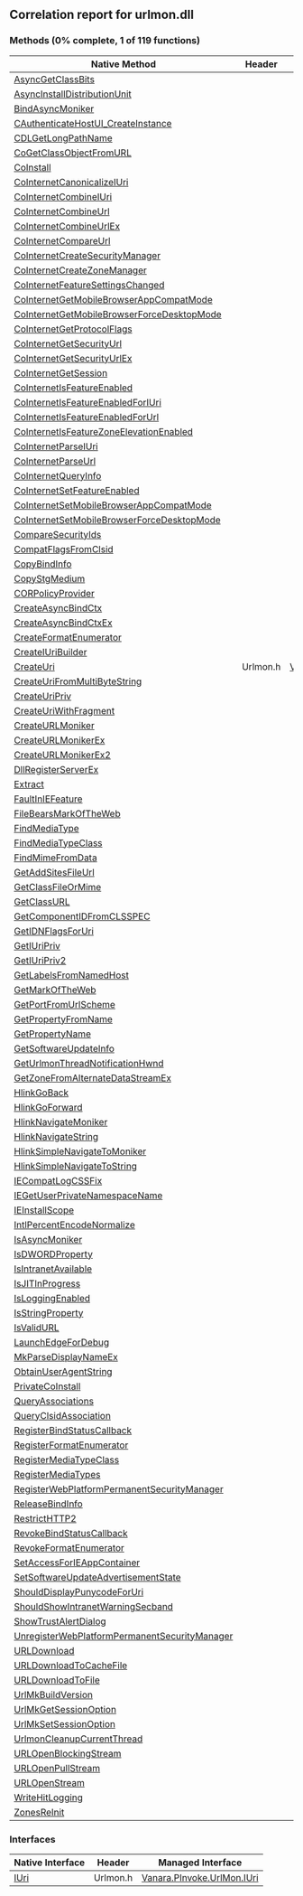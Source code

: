 ## Correlation report for urlmon.dll  
### Methods (0% complete, 1 of 119 functions)  
Native Method | Header | Managed Method  
--- | --- | ---  
[AsyncGetClassBits](https://www.google.com/search?num=5&q=AsyncGetClassBits+site%3Amicrosoft.com) |  |   
[AsyncInstallDistributionUnit](https://www.google.com/search?num=5&q=AsyncInstallDistributionUnit+site%3Amicrosoft.com) |  |   
[BindAsyncMoniker](https://www.google.com/search?num=5&q=BindAsyncMoniker+site%3Amicrosoft.com) |  |   
[CAuthenticateHostUI_CreateInstance](https://www.google.com/search?num=5&q=CAuthenticateHostUI_CreateInstance+site%3Amicrosoft.com) |  |   
[CDLGetLongPathName](https://www.google.com/search?num=5&q=CDLGetLongPathNameA+site%3Amicrosoft.com) |  |   
[CoGetClassObjectFromURL](https://www.google.com/search?num=5&q=CoGetClassObjectFromURL+site%3Amicrosoft.com) |  |   
[CoInstall](https://www.google.com/search?num=5&q=CoInstall+site%3Amicrosoft.com) |  |   
[CoInternetCanonicalizeIUri](https://www.google.com/search?num=5&q=CoInternetCanonicalizeIUri+site%3Amicrosoft.com) |  |   
[CoInternetCombineIUri](https://www.google.com/search?num=5&q=CoInternetCombineIUri+site%3Amicrosoft.com) |  |   
[CoInternetCombineUrl](https://www.google.com/search?num=5&q=CoInternetCombineUrl+site%3Amicrosoft.com) |  |   
[CoInternetCombineUrlEx](https://www.google.com/search?num=5&q=CoInternetCombineUrlEx+site%3Amicrosoft.com) |  |   
[CoInternetCompareUrl](https://www.google.com/search?num=5&q=CoInternetCompareUrl+site%3Amicrosoft.com) |  |   
[CoInternetCreateSecurityManager](https://www.google.com/search?num=5&q=CoInternetCreateSecurityManager+site%3Amicrosoft.com) |  |   
[CoInternetCreateZoneManager](https://www.google.com/search?num=5&q=CoInternetCreateZoneManager+site%3Amicrosoft.com) |  |   
[CoInternetFeatureSettingsChanged](https://www.google.com/search?num=5&q=CoInternetFeatureSettingsChanged+site%3Amicrosoft.com) |  |   
[CoInternetGetMobileBrowserAppCompatMode](https://www.google.com/search?num=5&q=CoInternetGetMobileBrowserAppCompatMode+site%3Amicrosoft.com) |  |   
[CoInternetGetMobileBrowserForceDesktopMode](https://www.google.com/search?num=5&q=CoInternetGetMobileBrowserForceDesktopMode+site%3Amicrosoft.com) |  |   
[CoInternetGetProtocolFlags](https://www.google.com/search?num=5&q=CoInternetGetProtocolFlags+site%3Amicrosoft.com) |  |   
[CoInternetGetSecurityUrl](https://www.google.com/search?num=5&q=CoInternetGetSecurityUrl+site%3Amicrosoft.com) |  |   
[CoInternetGetSecurityUrlEx](https://www.google.com/search?num=5&q=CoInternetGetSecurityUrlEx+site%3Amicrosoft.com) |  |   
[CoInternetGetSession](https://www.google.com/search?num=5&q=CoInternetGetSession+site%3Amicrosoft.com) |  |   
[CoInternetIsFeatureEnabled](https://www.google.com/search?num=5&q=CoInternetIsFeatureEnabled+site%3Amicrosoft.com) |  |   
[CoInternetIsFeatureEnabledForIUri](https://www.google.com/search?num=5&q=CoInternetIsFeatureEnabledForIUri+site%3Amicrosoft.com) |  |   
[CoInternetIsFeatureEnabledForUrl](https://www.google.com/search?num=5&q=CoInternetIsFeatureEnabledForUrl+site%3Amicrosoft.com) |  |   
[CoInternetIsFeatureZoneElevationEnabled](https://www.google.com/search?num=5&q=CoInternetIsFeatureZoneElevationEnabled+site%3Amicrosoft.com) |  |   
[CoInternetParseIUri](https://www.google.com/search?num=5&q=CoInternetParseIUri+site%3Amicrosoft.com) |  |   
[CoInternetParseUrl](https://www.google.com/search?num=5&q=CoInternetParseUrl+site%3Amicrosoft.com) |  |   
[CoInternetQueryInfo](https://www.google.com/search?num=5&q=CoInternetQueryInfo+site%3Amicrosoft.com) |  |   
[CoInternetSetFeatureEnabled](https://www.google.com/search?num=5&q=CoInternetSetFeatureEnabled+site%3Amicrosoft.com) |  |   
[CoInternetSetMobileBrowserAppCompatMode](https://www.google.com/search?num=5&q=CoInternetSetMobileBrowserAppCompatMode+site%3Amicrosoft.com) |  |   
[CoInternetSetMobileBrowserForceDesktopMode](https://www.google.com/search?num=5&q=CoInternetSetMobileBrowserForceDesktopMode+site%3Amicrosoft.com) |  |   
[CompareSecurityIds](https://www.google.com/search?num=5&q=CompareSecurityIds+site%3Amicrosoft.com) |  |   
[CompatFlagsFromClsid](https://www.google.com/search?num=5&q=CompatFlagsFromClsid+site%3Amicrosoft.com) |  |   
[CopyBindInfo](https://www.google.com/search?num=5&q=CopyBindInfo+site%3Amicrosoft.com) |  |   
[CopyStgMedium](https://www.google.com/search?num=5&q=CopyStgMedium+site%3Amicrosoft.com) |  |   
[CORPolicyProvider](https://www.google.com/search?num=5&q=CORPolicyProvider+site%3Amicrosoft.com) |  |   
[CreateAsyncBindCtx](https://www.google.com/search?num=5&q=CreateAsyncBindCtx+site%3Amicrosoft.com) |  |   
[CreateAsyncBindCtxEx](https://www.google.com/search?num=5&q=CreateAsyncBindCtxEx+site%3Amicrosoft.com) |  |   
[CreateFormatEnumerator](https://www.google.com/search?num=5&q=CreateFormatEnumerator+site%3Amicrosoft.com) |  |   
[CreateIUriBuilder](https://www.google.com/search?num=5&q=CreateIUriBuilder+site%3Amicrosoft.com) |  |   
[CreateUri](https://www.google.com/search?num=5&q=CreateUri+site%3Amicrosoft.com) | Urlmon.h | [Vanara.PInvoke.UrlMon.CreateUri](https://github.com/dahall/Vanara/search?l=C%23&q=CreateUri)  
[CreateUriFromMultiByteString](https://www.google.com/search?num=5&q=CreateUriFromMultiByteString+site%3Amicrosoft.com) |  |   
[CreateUriPriv](https://www.google.com/search?num=5&q=CreateUriPriv+site%3Amicrosoft.com) |  |   
[CreateUriWithFragment](https://www.google.com/search?num=5&q=CreateUriWithFragment+site%3Amicrosoft.com) |  |   
[CreateURLMoniker](https://www.google.com/search?num=5&q=CreateURLMoniker+site%3Amicrosoft.com) |  |   
[CreateURLMonikerEx](https://www.google.com/search?num=5&q=CreateURLMonikerEx+site%3Amicrosoft.com) |  |   
[CreateURLMonikerEx2](https://www.google.com/search?num=5&q=CreateURLMonikerEx2+site%3Amicrosoft.com) |  |   
[DllRegisterServerEx](https://www.google.com/search?num=5&q=DllRegisterServerEx+site%3Amicrosoft.com) |  |   
[Extract](https://www.google.com/search?num=5&q=Extract+site%3Amicrosoft.com) |  |   
[FaultInIEFeature](https://www.google.com/search?num=5&q=FaultInIEFeature+site%3Amicrosoft.com) |  |   
[FileBearsMarkOfTheWeb](https://www.google.com/search?num=5&q=FileBearsMarkOfTheWeb+site%3Amicrosoft.com) |  |   
[FindMediaType](https://www.google.com/search?num=5&q=FindMediaType+site%3Amicrosoft.com) |  |   
[FindMediaTypeClass](https://www.google.com/search?num=5&q=FindMediaTypeClass+site%3Amicrosoft.com) |  |   
[FindMimeFromData](https://www.google.com/search?num=5&q=FindMimeFromData+site%3Amicrosoft.com) |  |   
[GetAddSitesFileUrl](https://www.google.com/search?num=5&q=GetAddSitesFileUrl+site%3Amicrosoft.com) |  |   
[GetClassFileOrMime](https://www.google.com/search?num=5&q=GetClassFileOrMime+site%3Amicrosoft.com) |  |   
[GetClassURL](https://www.google.com/search?num=5&q=GetClassURL+site%3Amicrosoft.com) |  |   
[GetComponentIDFromCLSSPEC](https://www.google.com/search?num=5&q=GetComponentIDFromCLSSPEC+site%3Amicrosoft.com) |  |   
[GetIDNFlagsForUri](https://www.google.com/search?num=5&q=GetIDNFlagsForUri+site%3Amicrosoft.com) |  |   
[GetIUriPriv](https://www.google.com/search?num=5&q=GetIUriPriv+site%3Amicrosoft.com) |  |   
[GetIUriPriv2](https://www.google.com/search?num=5&q=GetIUriPriv2+site%3Amicrosoft.com) |  |   
[GetLabelsFromNamedHost](https://www.google.com/search?num=5&q=GetLabelsFromNamedHost+site%3Amicrosoft.com) |  |   
[GetMarkOfTheWeb](https://www.google.com/search?num=5&q=GetMarkOfTheWeb+site%3Amicrosoft.com) |  |   
[GetPortFromUrlScheme](https://www.google.com/search?num=5&q=GetPortFromUrlScheme+site%3Amicrosoft.com) |  |   
[GetPropertyFromName](https://www.google.com/search?num=5&q=GetPropertyFromName+site%3Amicrosoft.com) |  |   
[GetPropertyName](https://www.google.com/search?num=5&q=GetPropertyName+site%3Amicrosoft.com) |  |   
[GetSoftwareUpdateInfo](https://www.google.com/search?num=5&q=GetSoftwareUpdateInfo+site%3Amicrosoft.com) |  |   
[GetUrlmonThreadNotificationHwnd](https://www.google.com/search?num=5&q=GetUrlmonThreadNotificationHwnd+site%3Amicrosoft.com) |  |   
[GetZoneFromAlternateDataStreamEx](https://www.google.com/search?num=5&q=GetZoneFromAlternateDataStreamEx+site%3Amicrosoft.com) |  |   
[HlinkGoBack](https://www.google.com/search?num=5&q=HlinkGoBack+site%3Amicrosoft.com) |  |   
[HlinkGoForward](https://www.google.com/search?num=5&q=HlinkGoForward+site%3Amicrosoft.com) |  |   
[HlinkNavigateMoniker](https://www.google.com/search?num=5&q=HlinkNavigateMoniker+site%3Amicrosoft.com) |  |   
[HlinkNavigateString](https://www.google.com/search?num=5&q=HlinkNavigateString+site%3Amicrosoft.com) |  |   
[HlinkSimpleNavigateToMoniker](https://www.google.com/search?num=5&q=HlinkSimpleNavigateToMoniker+site%3Amicrosoft.com) |  |   
[HlinkSimpleNavigateToString](https://www.google.com/search?num=5&q=HlinkSimpleNavigateToString+site%3Amicrosoft.com) |  |   
[IECompatLogCSSFix](https://www.google.com/search?num=5&q=IECompatLogCSSFix+site%3Amicrosoft.com) |  |   
[IEGetUserPrivateNamespaceName](https://www.google.com/search?num=5&q=IEGetUserPrivateNamespaceName+site%3Amicrosoft.com) |  |   
[IEInstallScope](https://www.google.com/search?num=5&q=IEInstallScope+site%3Amicrosoft.com) |  |   
[IntlPercentEncodeNormalize](https://www.google.com/search?num=5&q=IntlPercentEncodeNormalize+site%3Amicrosoft.com) |  |   
[IsAsyncMoniker](https://www.google.com/search?num=5&q=IsAsyncMoniker+site%3Amicrosoft.com) |  |   
[IsDWORDProperty](https://www.google.com/search?num=5&q=IsDWORDProperty+site%3Amicrosoft.com) |  |   
[IsIntranetAvailable](https://www.google.com/search?num=5&q=IsIntranetAvailable+site%3Amicrosoft.com) |  |   
[IsJITInProgress](https://www.google.com/search?num=5&q=IsJITInProgress+site%3Amicrosoft.com) |  |   
[IsLoggingEnabled](https://www.google.com/search?num=5&q=IsLoggingEnabledA+site%3Amicrosoft.com) |  |   
[IsStringProperty](https://www.google.com/search?num=5&q=IsStringProperty+site%3Amicrosoft.com) |  |   
[IsValidURL](https://www.google.com/search?num=5&q=IsValidURL+site%3Amicrosoft.com) |  |   
[LaunchEdgeForDebug](https://www.google.com/search?num=5&q=LaunchEdgeForDebug+site%3Amicrosoft.com) |  |   
[MkParseDisplayNameEx](https://www.google.com/search?num=5&q=MkParseDisplayNameEx+site%3Amicrosoft.com) |  |   
[ObtainUserAgentString](https://www.google.com/search?num=5&q=ObtainUserAgentString+site%3Amicrosoft.com) |  |   
[PrivateCoInstall](https://www.google.com/search?num=5&q=PrivateCoInstall+site%3Amicrosoft.com) |  |   
[QueryAssociations](https://www.google.com/search?num=5&q=QueryAssociations+site%3Amicrosoft.com) |  |   
[QueryClsidAssociation](https://www.google.com/search?num=5&q=QueryClsidAssociation+site%3Amicrosoft.com) |  |   
[RegisterBindStatusCallback](https://www.google.com/search?num=5&q=RegisterBindStatusCallback+site%3Amicrosoft.com) |  |   
[RegisterFormatEnumerator](https://www.google.com/search?num=5&q=RegisterFormatEnumerator+site%3Amicrosoft.com) |  |   
[RegisterMediaTypeClass](https://www.google.com/search?num=5&q=RegisterMediaTypeClass+site%3Amicrosoft.com) |  |   
[RegisterMediaTypes](https://www.google.com/search?num=5&q=RegisterMediaTypes+site%3Amicrosoft.com) |  |   
[RegisterWebPlatformPermanentSecurityManager](https://www.google.com/search?num=5&q=RegisterWebPlatformPermanentSecurityManager+site%3Amicrosoft.com) |  |   
[ReleaseBindInfo](https://www.google.com/search?num=5&q=ReleaseBindInfo+site%3Amicrosoft.com) |  |   
[RestrictHTTP2](https://www.google.com/search?num=5&q=RestrictHTTP2+site%3Amicrosoft.com) |  |   
[RevokeBindStatusCallback](https://www.google.com/search?num=5&q=RevokeBindStatusCallback+site%3Amicrosoft.com) |  |   
[RevokeFormatEnumerator](https://www.google.com/search?num=5&q=RevokeFormatEnumerator+site%3Amicrosoft.com) |  |   
[SetAccessForIEAppContainer](https://www.google.com/search?num=5&q=SetAccessForIEAppContainer+site%3Amicrosoft.com) |  |   
[SetSoftwareUpdateAdvertisementState](https://www.google.com/search?num=5&q=SetSoftwareUpdateAdvertisementState+site%3Amicrosoft.com) |  |   
[ShouldDisplayPunycodeForUri](https://www.google.com/search?num=5&q=ShouldDisplayPunycodeForUri+site%3Amicrosoft.com) |  |   
[ShouldShowIntranetWarningSecband](https://www.google.com/search?num=5&q=ShouldShowIntranetWarningSecband+site%3Amicrosoft.com) |  |   
[ShowTrustAlertDialog](https://www.google.com/search?num=5&q=ShowTrustAlertDialog+site%3Amicrosoft.com) |  |   
[UnregisterWebPlatformPermanentSecurityManager](https://www.google.com/search?num=5&q=UnregisterWebPlatformPermanentSecurityManager+site%3Amicrosoft.com) |  |   
[URLDownload](https://www.google.com/search?num=5&q=URLDownloadA+site%3Amicrosoft.com) |  |   
[URLDownloadToCacheFile](https://www.google.com/search?num=5&q=URLDownloadToCacheFileA+site%3Amicrosoft.com) |  |   
[URLDownloadToFile](https://www.google.com/search?num=5&q=URLDownloadToFileA+site%3Amicrosoft.com) |  |   
[UrlMkBuildVersion](https://www.google.com/search?num=5&q=UrlMkBuildVersion+site%3Amicrosoft.com) |  |   
[UrlMkGetSessionOption](https://www.google.com/search?num=5&q=UrlMkGetSessionOption+site%3Amicrosoft.com) |  |   
[UrlMkSetSessionOption](https://www.google.com/search?num=5&q=UrlMkSetSessionOption+site%3Amicrosoft.com) |  |   
[UrlmonCleanupCurrentThread](https://www.google.com/search?num=5&q=UrlmonCleanupCurrentThread+site%3Amicrosoft.com) |  |   
[URLOpenBlockingStream](https://www.google.com/search?num=5&q=URLOpenBlockingStreamA+site%3Amicrosoft.com) |  |   
[URLOpenPullStream](https://www.google.com/search?num=5&q=URLOpenPullStreamA+site%3Amicrosoft.com) |  |   
[URLOpenStream](https://www.google.com/search?num=5&q=URLOpenStreamA+site%3Amicrosoft.com) |  |   
[WriteHitLogging](https://www.google.com/search?num=5&q=WriteHitLogging+site%3Amicrosoft.com) |  |   
[ZonesReInit](https://www.google.com/search?num=5&q=ZonesReInit+site%3Amicrosoft.com) |  |   
### Interfaces  
Native Interface | Header | Managed Interface  
--- | --- | ---  
[IUri](https://www.google.com/search?num=5&q=IUri+site%3Amicrosoft.com) | Urlmon.h | [Vanara.PInvoke.UrlMon.IUri](https://github.com/dahall/Vanara/search?l=C%23&q=IUri)  

